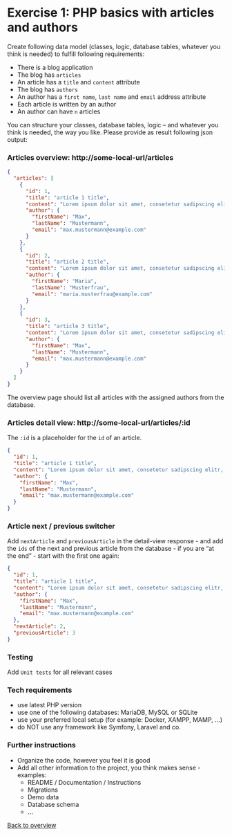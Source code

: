 # Exercise 1: PHP basics with articles and authors

Create following data model (classes, logic, database tables, whatever you think is needed) to fulfill following requirements:
- There is a blog application
- The blog has `articles`
- An article has a `title` and `content` attribute
- The blog has `authors`
- An author has a `first name`, `last name` and `email` address attribute
- Each article is written by an author
- An author can have `n` articles

You can structure your classes, database tables, logic – and whatever you think is needed, the way you like. Please provide as result following json output:

### Articles overview: http://some-local-url/articles

```json
{
  "articles": [
    {
      "id": 1,
      "title": "article 1 title",
      "content": "Lorem ipsum dolor sit amet, consetetur sadipscing elitr, sed diam nonumy eirmod tempor invidunt ut labore et dolore magna aliquyam",
      "author": {
        "firstName": "Max",
        "lastName": "Mustermann",
        "email": "max.mustermann@example.com"
      }
    },
    {
      "id": 2,
      "title": "article 2 title",
      "content": "Lorem ipsum dolor sit amet, consetetur sadipscing elitr, sed diam nonumy eirmod tempor invidunt ut labore et dolore magna aliquyam",
      "author": {
        "firstName": "Maria",
        "lastName": "Musterfrau",
        "email": "maria.musterfrau@example.com"
      }
    },
    {
      "id": 3,
      "title": "article 3 title",
      "content": "Lorem ipsum dolor sit amet, consetetur sadipscing elitr, sed diam nonumy eirmod tempor invidunt ut labore et dolore magna aliquyam",
      "author": {
        "firstName": "Max",
        "lastName": "Mustermann",
        "email": "max.mustermann@example.com"
      }
    }
  ]
}
```

The overview page should list all articles with the assigned authors from the database.

### Articles detail view: http://some-local-url/articles/:id

The `:id` is a placeholder for the `id` of an article.

```json
{
  "id": 1,
  "title": "article 1 title",
  "content": "Lorem ipsum dolor sit amet, consetetur sadipscing elitr, sed diam nonumy eirmod tempor invidunt ut labore et dolore magna aliquyam",
  "author": {
    "firstName": "Max",
    "lastName": "Mustermann",
    "email": "max.mustermann@example.com"
  }
}
```

### Article next / previous switcher
Add `nextArticle` and `previousArticle` in the detail-view response - and add the `ids` of the next and previous article from the database - if you are “at the end” - start with the first one again:

```json
{
  "id": 1,
  "title": "article 1 title",
  "content": "Lorem ipsum dolor sit amet, consetetur sadipscing elitr, sed diam nonumy eirmod tempor invidunt ut labore et dolore magna aliquyam",
  "author": {
    "firstName": "Max",
    "lastName": "Mustermann",
    "email": "max.mustermann@example.com"
  },
  "nextArticle": 2,
  "previousArticle": 3
}
```

### Testing
Add `Unit tests` for all relevant cases

### Tech requirements
- use latest PHP version
- use one of the following databases: MariaDB, MySQL or SQLite
- use your preferred local setup (for example: Docker, XAMPP, MAMP, …)
- do NOT use any framework like Symfony, Laravel and co.

### Further instructions
- Organize the code, however you feel it is good
- Add all other information to the project, you think makes sense - examples:
    - README / Documentation / Instructions
    - Migrations
    - Demo data
    - Database schema
    - ...

[Back to overview](../README.md)
